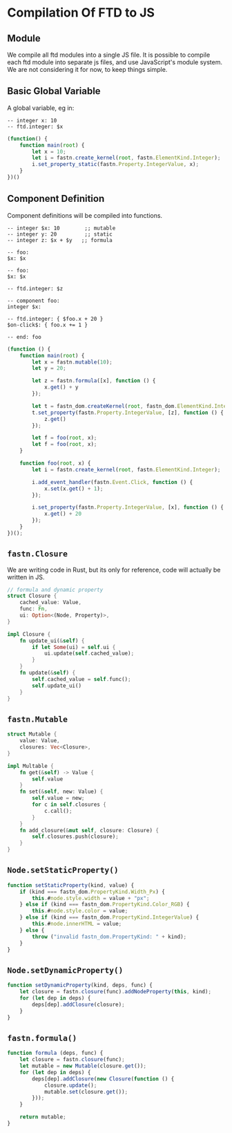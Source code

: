 # Compilation Of FTD to JS

## Module

We compile all ftd modules into a single JS file. It is possible to compile each ftd module into separate js files, and
use JavaScript's module system. We are not considering it for now, to keep things simple.

## Basic Global Variable

A global variable, eg in:

```ftd
-- integer x: 10
-- ftd.integer: $x 
```

```js
(function() {
    function main(root) {
        let x = 10;
        let i = fastn.create_kernel(root, fastn.ElementKind.Integer);
        i.set_property_static(fastn.Property.IntegerValue, x);
    }
})()
```

## Component Definition

Component definitions will be compiled into functions.


```ftd
-- integer $x: 10        ;; mutable
-- integer y: 20         ;; static
-- integer z: $x + $y   ;; formula 

-- foo: 
$x: $x

-- foo: 
$x: $x
 
-- ftd.integer: $z

-- component foo:
integer $x:

-- ftd.integer: { $foo.x + 20 }
$on-click$: { foo.x += 1 }

-- end: foo
```

```js
(function () {
    function main(root) {
        let x = fastn.mutable(10);
        let y = 20;

        let z = fastn.formula([x], function () {
            x.get() + y
        });

        let t = fastn_dom.createKernel(root, fastn_dom.ElementKind.Integer);
        t.set_property(fastn.Property.IntegerValue, [z], function () {
            z.get()
        });

        let f = foo(root, x);
        let f = foo(root, x);
    }

    function foo(root, x) {
        let i = fastn.create_kernel(root, fastn.ElementKind.Integer);

        i.add_event_handler(fastn.Event.Click, function () {
            x.set(x.get() + 1);
        });

        i.set_property(fastn.Property.IntegerValue, [x], function () {
            x.get() + 20
        });
    }
})();
```

## `fastn.Closure`

We are writing code in Rust, but its only for reference, code will actually be written in JS.

```rust
// formula and dynamic property
struct Closure {
    cached_value: Value,
    func: Fn,
    ui: Option<(Node, Property)>,
}

impl Closure {
    fn update_ui(&self) {
        if let Some(ui) = self.ui {
            ui.update(self.cached_value);
        }
    }
    fn update(&self) {
        self.cached_value = self.func();
        self.update_ui()
    }
}
```

## `fastn.Mutable`

```rust
struct Mutable {
    value: Value,
    closures: Vec<Closure>,
}

impl Multable {
    fn get(&self) -> Value {
        self.value
    }
    fn set(&self, new: Value) {
        self.value = new;
        for c in self.closures {
            c.call();
        }
    }
    fn add_closure(&mut self, closure: Closure) {
        self.closures.push(closure);
    }
}
```

## `Node.setStaticProperty()`

```js
function setStaticProperty(kind, value) {
    if (kind === fastn_dom.PropertyKind.Width_Px) {
        this.#node.style.width = value + "px";
    } else if (kind === fastn_dom.PropertyKind.Color_RGB) {
        this.#node.style.color = value;
    } else if (kind === fastn_dom.PropertyKind.IntegerValue) {
        this.#node.innerHTML = value;
    } else {
        throw ("invalid fastn_dom.PropertyKind: " + kind);
    }
}
```


## `Node.setDynamicProperty()`

```js
function setDynamicProperty(kind, deps, func) {
    let closure = fastn.closure(func).addNodeProperty(this, kind);
    for (let dep in deps) {
        deps[dep].addClosure(closure);
    }
}
```

## `fastn.formula()`

```js
function formula (deps, func) {
    let closure = fastn.closure(func);
    let mutable = new Mutable(closure.get());
    for (let dep in deps) {
        deps[dep].addClosure(new Closure(function () {
            closure.update();
            mutable.set(closure.get());
        }));
    }

    return mutable;
}
```
